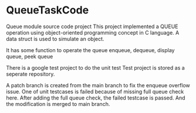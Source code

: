 # QueueTaskCode
Queue module source code project
This project implemented a QUEUE operation using object-oriented programming concept in C language.
A data struct is used to simulate an object.

It has some function to operate the queue
enqueue, dequeue, display queue, peek queue

There is a google test project to do the unit test
Test project is stored as a seperate repository.

A patch branch is created from the main branch to fix the enqueue overflow issue. One of unit testcases is failed because of missing full queue check here. After adding the full queue check, the failed testcase is passed. And the modification is merged to main branch.





